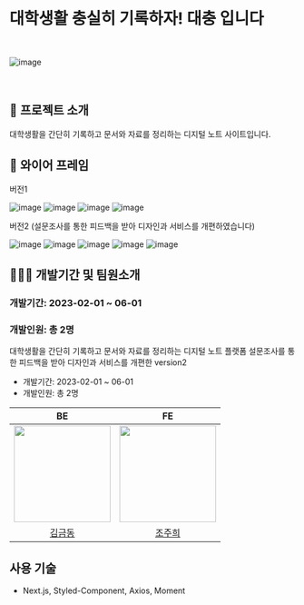 # 대학생활 충실히 기록하자! 대충 입니다

</br>

![image](https://github.com/user-attachments/assets/ad76eb83-1f3e-4eb4-9bad-91d55c63a18f)


</br>

## 🤷 프로젝트 소개

<p>대학생활을 간단히 기록하고 문서와 자료를 정리하는 디지털 노트 사이트입니다.</p>

## 🧾 와이어 프레임

<p>버전1</p>

![image](https://github.com/user-attachments/assets/af9839c4-50be-4cf1-9615-5b7e4e4c0d35)
![image](https://github.com/user-attachments/assets/6810f8f2-4b87-4ed3-909f-729b827c4d28)
![image](https://github.com/user-attachments/assets/dabd943e-b58b-46f1-8681-b7ed358879d3)
![image](https://github.com/user-attachments/assets/43771fd1-3d53-4a59-98cd-6282dfa2e755)


<p>버전2 (설문조사를 통한 피드백을 받아 디자인과 서비스를 개편하였습니다)</p>

![image](https://github.com/user-attachments/assets/f8ad0b27-5799-4b55-8841-bb6e3fb38fc0)
![image](https://github.com/user-attachments/assets/9fbcc33f-6ced-491d-a45f-94c43d7912ed)
![image](https://github.com/user-attachments/assets/84af86df-cb3c-41c7-a3f8-75b4f33d9716)
![image](https://github.com/user-attachments/assets/89593fb1-a259-4181-b51f-c30f630f892f)
![image](https://github.com/user-attachments/assets/69bc336d-c64a-4685-ad29-55a1f17ff630)



## 🧑🏼‍💻 개발기간 및 팀원소개

### 개발기간: 2023-02-01 ~ 06-01

### 개발인원: 총 2명
대학생활을 간단히 기록하고 문서와 자료를 정리하는 디지털 노트 플랫폼
설문조사를 통한 피드백을 받아 디자인과 서비스를 개편한 version2
- 개발기간: 2023-02-01 ~ 06-01
- 개발인원: 총 2명

|BE|FE|
|:---:|:---:|
|<img src="https://github.com/golddong98.png" width="170">|<img src="https://github.com/juhui88.png" width="170">|
|[김금동](https://github.com/golddong98)|[조주희](https://github.com/juhui88)|

## 사용 기술
- Next.js, Styled-Component, Axios, Moment

